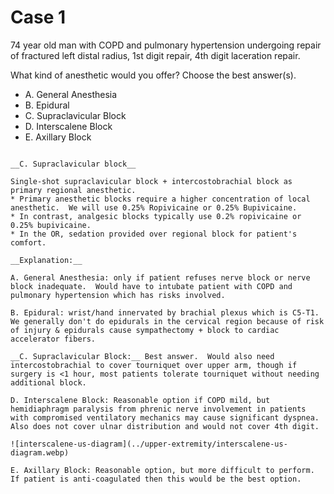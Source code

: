 # Case 1

74 year old man with COPD and pulmonary hypertension undergoing repair of fractured left distal radius, 1st digit repair, 4th digit laceration repair.

What kind of anesthetic would you offer?  Choose the best answer(s).

* A. General Anesthesia
* B. Epidural
* C. Supraclavicular Block
* D. Interscalene Block
* E. Axillary Block

```{dropdown} Answer

__C. Supraclavicular block__

Single-shot supraclavicular block + intercostobrachial block as primary regional anesthetic.
* Primary anesthetic blocks require a higher concentration of local anesthetic.  We will use 0.25% Ropivicaine or 0.25% Bupivicaine.
* In contrast, analgesic blocks typically use 0.2% ropivicaine or 0.25% bupivicaine.
* In the OR, sedation provided over regional block for patient's comfort.

__Explanation:__

A. General Anesthesia: only if patient refuses nerve block or nerve block inadequate.  Would have to intubate patient with COPD and pulmonary hypertension which has risks involved.

B. Epidural: wrist/hand innervated by brachial plexus which is C5-T1.  We generally don't do epidurals in the cervical region because of risk of injury & epidurals cause sympathectomy + block to cardiac accelerator fibers.

__C. Supraclavicular Block:__ Best answer.  Would also need intercostobrachial to cover tourniquet over upper arm, though if surgery is <1 hour, most patients tolerate tourniquet without needing additional block.

D. Interscalene Block: Reasonable option if COPD mild, but hemidiaphragm paralysis from phrenic nerve involvement in patients with compromised ventilatory mechanics may cause significant dyspnea.  Also does not cover ulnar distribution and would not cover 4th digit.

![interscalene-us-diagram](../upper-extremity/interscalene-us-diagram.webp)

E. Axillary Block: Reasonable option, but more difficult to perform.  If patient is anti-coagulated then this would be the best option.

```

